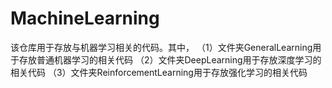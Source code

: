 # MachineLearning
该仓库用于存放与机器学习相关的代码。其中， （1）文件夹GeneralLearning用于存放普通机器学习的相关代码 （2）文件夹DeepLearning用于存放深度学习的相关代码 （3）文件夹ReinforcementLearning用于存放强化学习的相关代码
